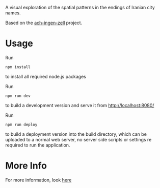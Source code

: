 
A visual exploration of the spatial patterns in the endings of Iranian city names. 

Based on the [ach-ingen-zell](https://github.com/moritzstefaner/ach-ingen-zell) project.


# Usage
Run
```
npm install
```
to install all required node.js packages

Run
```
npm run dev
```
to build a development version and serve it from [http://localhost:8080/](http://localhost:8080/)

Run
```
npm run deploy
```
to build a deployment version into the build directory, which can be uploaded to a normal web server, no server side scripts or settings re required to run the application.

# More Info

For more information, look [here](https://omid.al/projects/Shahr-vand.html)
